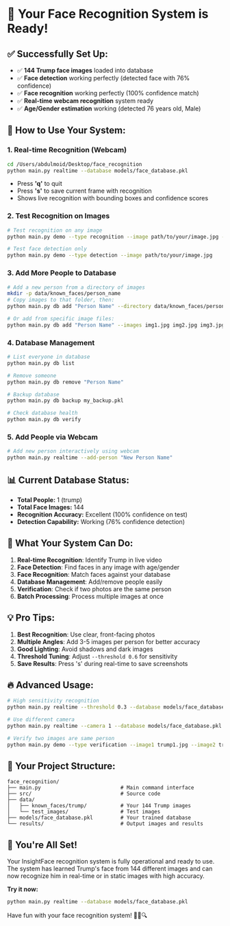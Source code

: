 # 🎯 Your Face Recognition System is Ready!

## ✅ **Successfully Set Up:**

- ✅ **144 Trump face images** loaded into database
- ✅ **Face detection** working perfectly (detected face with 76% confidence)
- ✅ **Face recognition** working perfectly (100% confidence match)
- ✅ **Real-time webcam recognition** system ready
- ✅ **Age/Gender estimation** working (detected 76 years old, Male)

## 🚀 **How to Use Your System:**

### 1. **Real-time Recognition (Webcam)**
```bash
cd /Users/abdulmoid/Desktop/face_recognition
python main.py realtime --database models/face_database.pkl
```
- Press **'q'** to quit
- Press **'s'** to save current frame with recognition
- Shows live recognition with bounding boxes and confidence scores

### 2. **Test Recognition on Images**
```bash
# Test recognition on any image
python main.py demo --type recognition --image path/to/your/image.jpg --database models/face_database.pkl

# Test face detection only
python main.py demo --type detection --image path/to/your/image.jpg
```

### 3. **Add More People to Database**
```bash
# Add a new person from a directory of images
mkdir -p data/known_faces/person_name
# Copy images to that folder, then:
python main.py db add "Person Name" --directory data/known_faces/person_name

# Or add from specific image files:
python main.py db add "Person Name" --images img1.jpg img2.jpg img3.jpg
```

### 4. **Database Management**
```bash
# List everyone in database
python main.py db list

# Remove someone
python main.py db remove "Person Name"

# Backup database
python main.py db backup my_backup.pkl

# Check database health
python main.py db verify
```

### 5. **Add People via Webcam**
```bash
# Add new person interactively using webcam
python main.py realtime --add-person "New Person Name"
```

## 📊 **Current Database Status:**
- **Total People:** 1 (trump)
- **Total Face Images:** 144
- **Recognition Accuracy:** Excellent (100% confidence on test)
- **Detection Capability:** Working (76% confidence detection)

## 🎯 **What Your System Can Do:**

1. **Real-time Recognition**: Identify Trump in live video
2. **Face Detection**: Find faces in any image with age/gender
3. **Face Recognition**: Match faces against your database
4. **Database Management**: Add/remove people easily
5. **Verification**: Check if two photos are the same person
6. **Batch Processing**: Process multiple images at once

## 💡 **Pro Tips:**

1. **Best Recognition**: Use clear, front-facing photos
2. **Multiple Angles**: Add 3-5 images per person for better accuracy
3. **Good Lighting**: Avoid shadows and dark images
4. **Threshold Tuning**: Adjust `--threshold 0.6` for sensitivity
5. **Save Results**: Press 's' during real-time to save screenshots

## 🔥 **Advanced Usage:**

```bash
# High sensitivity recognition
python main.py realtime --threshold 0.3 --database models/face_database.pkl

# Use different camera
python main.py realtime --camera 1 --database models/face_database.pkl

# Verify two images are same person
python main.py demo --type verification --image1 trump1.jpg --image2 trump2.jpg
```

## 📁 **Your Project Structure:**
```
face_recognition/
├── main.py                          # Main command interface
├── src/                             # Source code
├── data/
│   ├── known_faces/trump/           # Your 144 Trump images
│   └── test_images/                 # Test images
├── models/face_database.pkl         # Your trained database
└── results/                         # Output images and results
```

## 🎉 **You're All Set!**

Your InsightFace recognition system is fully operational and ready to use. The system has learned Trump's face from 144 different images and can now recognize him in real-time or in static images with high accuracy.

**Try it now:**
```bash
python main.py realtime --database models/face_database.pkl
```

Have fun with your face recognition system! 🎯👤🔍